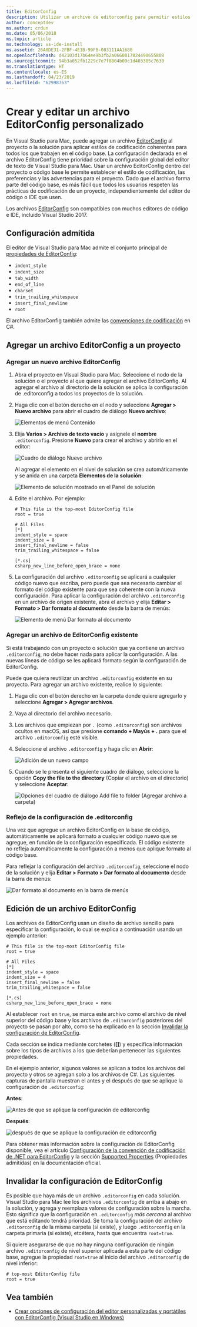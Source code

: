 ```yaml
---
title: EditorConfig
description: Utilizar un archivo de editorconfig para permitir estilos de codificación de proyectos coherente en Visual Studio para Mac.
author: conceptdev
ms.author: crdun
ms.date: 05/06/2018
ms.topic: article
ms.technology: vs-ide-install
ms.assetid: 26A0DE31-2FBF-4E1B-99FB-083111AA1680
ms.openlocfilehash: d42103d17b64ee9b3fb2a0660017824490655808
ms.sourcegitcommit: 94b3a052fb1229c7e7f8804b09c1d403385c7630
ms.translationtype: HT
ms.contentlocale: es-ES
ms.lasthandoff: 04/23/2019
ms.locfileid: "62998763"
---
```

# <a name="creating-and-editing-a-custom-editorconfig-file"></a>Crear y editar un archivo EditorConfig personalizado

En Visual Studio para Mac, puede agregar un archivo [EditorConfig](http://editorconfig.org/) al proyecto o la solución para aplicar estilos de codificación coherentes para todos los que trabajen en el código base. La configuración declarada en el archivo EditorConfig tiene prioridad sobre la configuración global del editor de texto de Visual Studio para Mac. Usar un archivo EditorConfig dentro del proyecto o código base le permite establecer el estilo de codificación, las preferencias y las advertencias para el proyecto. Dado que el archivo forma parte del código base, es más fácil que todos los usuarios respeten las prácticas de codificación de un proyecto, independientemente del editor de código o IDE que usen.

Los archivos [EditorConfig](http://editorconfig.org/) son compatibles con muchos editores de código e IDE, incluido Visual Studio 2017.

## <a name="supported-settings"></a>Configuración admitida

El editor de Visual Studio para Mac admite el conjunto principal de [propiedades de EditorConfig](http://editorconfig.org/#supported-properties):

- `indent_style`
- `indent_size`
- `tab_width`
- `end_of_line`
- `charset`
- `trim_trailing_whitespace`
- `insert_final_newline`
- `root`

El archivo EditorConfig también admite las [convenciones de codificación](/visualstudio/ide/editorconfig-code-style-settings-reference) en C#.

## <a name="add-an-editorconfig-file-to-a-project"></a>Agregar un archivo EditorConfig a un proyecto

### <a name="adding-a-new-editorconfig-file"></a>Agregar un nuevo archivo EditorConfig

1. Abra el proyecto en Visual Studio para Mac. Seleccione el nodo de la solución o el proyecto al que quiere agregar el archivo EditorConfig. Al agregar el archivo al directorio de la solución se aplica la configuración de .editorconfig a todos los proyectos de la solución.

2. Haga clic con el botón derecho en el nodo y seleccione **Agregar > Nuevo archivo** para abrir el cuadro de diálogo **Nuevo archivo**:

    ![Elementos de menú Contenido](media/editorconfig-image0.png)

3. Elija **Varios > Archivo de texto vacío** y asígnele el **nombre** `.editorconfig`. Presione **Nuevo** para crear el archivo y abrirlo en el editor:

    ![Cuadro de diálogo Nuevo archivo](media/editorconfig-image1.png)

    Al agregar el elemento en el nivel de solución se crea automáticamente y se anida en una carpeta **Elementos de la solución**:

    ![Elemento de solución mostrado en el Panel de solución](media/editorconfig-image1a.png)

4. Edite el archivo. Por ejemplo:

    ```EditorConfig
    # This file is the top-most EditorConfig file
    root = true

    # All Files
    [*]
    indent_style = space
    indent_size = 8
    insert_final_newline = false
    trim_trailing_whitespace = false

    [*.cs]
    csharp_new_line_before_open_brace = none
    ```

4. La configuración del archivo `.editorconfig` se aplicará a cualquier código nuevo que escriba, pero puede que sea necesario cambiar el formato del código existente para que sea coherente con la nueva configuración. Para aplicar la configuración del archivo `.editorconfig` en un archivo de origen existente, abra el archivo y elija **Editar > Formato > Dar formato al documento** desde la barra de menús:

    ![Elemento de menú Dar formato al documento](media/editorconfig-image2.png)

### <a name="adding-an-existing-editorconfig-file"></a>Agregar un archivo de EditorConfig existente

Si está trabajando con un proyecto o solución que ya contiene un archivo `.editorconfig`, no debe hacer nada para aplicar la configuración. A las nuevas líneas de código se les aplicará formato según la configuración de EditorConfig.

Puede que quiera reutilizar un archivo `.editorconfig` existente en su proyecto. Para agregar un archivo existente, realice lo siguiente:

1. Haga clic con el botón derecho en la carpeta donde quiere agregarlo y seleccione **Agregar > Agregar archivos**.

2. Vaya al directorio del archivo necesario.

3. Los archivos que empiezan por `.` (como `.editorconfig`) son archivos ocultos en macOS, así que presione **comando + Mayús + .** para que el archivo `.editorconfig` esté visible.

4. Seleccione el archivo `.editorconfig` y haga clic en **Abrir**:

    ![Adición de un nuevo campo](media/editorconfig-image3b.png)

5. Cuando se le presenta el siguiente cuadro de diálogo, seleccione la opción **Copy the file to the directory** (Copiar el archivo en el directorio) y seleccione **Aceptar**:

    ![Opciones del cuadro de diálogo Add file to folder (Agregar archivo a carpeta)](media/editorconfig-image3.png)

### <a name="reflecting-editorconfig-settings"></a>Reflejo de la configuración de .editorconfig

Una vez que agregue un archivo EditorConfig en la base de código, automáticamente se aplicará formato a cualquier código nuevo que se agregue, en función de la configuración especificada. El código existente no refleja automáticamente la configuración a menos que aplique formato al código base.

Para reflejar la configuración del archivo `.editorconfig`, seleccione el nodo de la solución y elija **Editar > Formato > Dar formato al documento** desde la barra de menús:

![Dar formato al documento en la barra de menús](media/editorconfig-image3a.png)

## <a name="editing-an-editorconfig-file"></a>Edición de un archivo EditorConfig

Los archivos de EditorConfig usan un diseño de archivo sencillo para especificar la configuración, lo cual se explica a continuación usando un ejemplo anterior:

```EditorConfig
# This file is the top-most EditorConfig file
root = true

# All Files
[*]
indent_style = space
indent_size = 4
insert_final_newline = false
trim_trailing_whitespace = false

[*.cs]
csharp_new_line_before_open_brace = none
```

Al establecer `root` en `true`, se marca este archivo como el archivo de nivel superior del código base y los archivos de `.editorconfig` posteriores del proyecto se pasan por alto, como se ha explicado en la sección [Invalidar la configuración de EditorConfig](#override-editorconfig-settings).

Cada sección se indica mediante corchetes (**[]**) y especifica información sobre los tipos de archivos a los que deberían pertenecer las siguientes propiedades.

En el ejemplo anterior, algunos valores se aplican a todos los archivos del proyecto y otros se agregan solo a los archivos de C#. Las siguientes capturas de pantalla muestran el antes y el después de que se aplique la configuración de `.editorconfig`:

**Antes**:

![Antes de que se aplique la configuración de editorconfig](media/editorconfig-image4.png)

**Después**:

![después de que se aplique la configuración de editorconfig](media/editorconfig-image5.png)

Para obtener más información sobre la configuración de EditorConfig disponible, vea el artículo [Configuración de la convención de codificación de .NET para EditorConfig](/visualstudio/ide/editorconfig-code-style-settings-reference) y la sección [Supported Properties](http://editorconfig.org/#supported-properties) (Propiedades admitidas) en la documentación oficial.

## <a name="override-editorconfig-settings"></a>Invalidar la configuración de EditorConfig

Es posible que haya más de un archivo `.editorconfig` en cada solución. Visual Studio para Mac lee los archivos `.editorconfig` de arriba a abajo en la solución, y agrega y reemplaza valores de configuración sobre la marcha. Esto significa que la configuración en `.editorconfig` _más cercana_ al archivo que está editando tendrá prioridad. Se toma la configuración del archivo `.editorconfig` de la misma carpeta (si existe), y luego `.editorconfig` en la carpeta primaria (si existe), etcétera, hasta que encuentra `root=true`.

Si quiere asegurarse de que _no_ hay ninguna configuración de ningún archivo `.editorconfig` de nivel superior aplicada a esta parte del código base, agregue la propiedad `root=true` al inicio del archivo `.editorconfig` de nivel inferior:

```EditorConfig
# top-most EditorConfig file
root = true
```

## <a name="see-also"></a>Vea también

- [Crear opciones de configuración del editor personalizadas y portátiles con EditorConfig (Visual Studio en Windows)](/visualstudio/ide/create-portable-custom-editor-options)